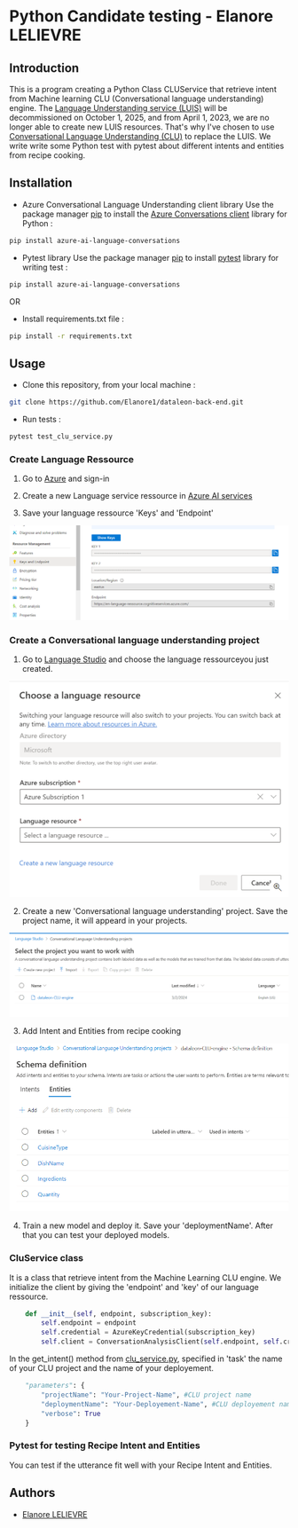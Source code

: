 # Python Candidate testing - Elanore LELIEVRE

## Introduction

This is a program creating a Python Class CLUService that retrieve intent from Machine learning CLU (Conversational language understanding) engine. The [Language Understanding service (LUIS)](https://learn.microsoft.com/fr-fr/azure/ai-services/luis/what-is-luis) will be decommissioned on October 1, 2025, and from April 1, 2023, we are no longer able to create new LUIS resources. That's why I've chosen to use [Conversational Language Understanding (CLU)](https://learn.microsoft.com/en-gb/azure/ai-services/language-service/conversational-language-understanding/quickstart?pivots=language-studio) to replace the LUIS. We write write some Python test with pytest about different intents and entities from recipe cooking.

## Installation 

- Azure Conversational Language Understanding client library 
Use the package manager [pip](https://pip.pypa.io/en/stable/) to install the [Azure Conversations client](https://learn.microsoft.com/en-us/python/api/overview/azure/ai-language-conversations-readme?view=azure-python&viewFallbackFrom=azure-python-preview&preserve-view=true) library for Python : 

```bash
pip install azure-ai-language-conversations
```

- Pytest library 
Use the package manager [pip](https://pip.pypa.io/en/stable/) to install [pytest](https://docs.pytest.org/en/8.0.x/) library for writing test : 

```bash
pip install azure-ai-language-conversations
```

OR

- Install requirements.txt file :

```bash
pip install -r requirements.txt 
```

## Usage

- Clone this repository, from your local machine :

```bash
git clone https://github.com/Elanore1/dataleon-back-end.git
```
 
-   Run tests : 

```bash
pytest test_clu_service.py
```

### Create Language Ressource

1. Go to [Azure](https://portal.azure.com/) and sign-in 

2. Create a new Language service ressource in [Azure AI services](https://portal.azure.com/#view/Microsoft_Azure_ProjectOxford/CognitiveServicesHub/~/TextAnalytics)

3. Save your language ressource 'Keys' and 'Endpoint'

![Keys and Endpoint](keys_endpoint.png)

### Create a Conversational language understanding project

1. Go to [Language Studio](https://language.cognitive.azure.com/) and choose the language ressourceyou just created.

![Language Ressource](language_ressource.png)

2. Create a new 'Conversational language understanding' project. Save the project name, it will appeard in your projects. 

![CLU Project](clu_project.png)

3. Add Intent and Entities from recipe cooking 

![Entities](entities.png)

4. Train a new model and deploy it. Save your 'deploymentName'. After that you can test your deployed models.

### CluService class 

It is a class that retrieve intent from the Machine Learning CLU engine. We initialize the client by giving the 'endpoint' and 'key' of our language ressource.

```py
    def __init__(self, endpoint, subscription_key):
        self.endpoint = endpoint
        self.credential = AzureKeyCredential(subscription_key)
        self.client = ConversationAnalysisClient(self.endpoint, self.credential)
```

In the get_intent() method from [clu_service.py](clu_service.py), specified in 'task' the name of your CLU project and the name of your deployement.

```py
    "parameters": {
        "projectName": "Your-Project-Name", #CLU project name
        "deploymentName": "Your-Deployement-Name", #CLU deployement name
        "verbose": True
    }
```

### Pytest for testing Recipe Intent and Entities

You can test if the utterance fit well with your Recipe Intent and Entities.

## Authors

- [Elanore LELIEVRE](https://www.linkedin.com/in/elanore-lelievre/)
